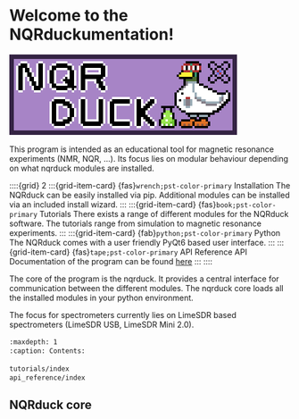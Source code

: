 # Welcome to the NQRduckumentation!

![NQRduck Logo](_static/Logo_full.png)

This program is intended as an educational tool for magnetic resonance experiments (NMR, NQR, ...). Its focus lies on modular behaviour depending on what nqrduck modules are installed. 

::::{grid} 2
:::{grid-item-card}  {fas}`wrench;pst-color-primary` Installation
The NQRduck can be easily installed via pip. Additional modules can be installed via an included install wizard.
:::
:::{grid-item-card} {fas}`book;pst-color-primary`  Tutorials
There exists a range of different modules for the NQRduck software. The tutorials range from simulation to magnetic resonance experiments.
:::
:::{grid-item-card} {fab}`python;pst-color-primary`  Python 
The NQRduck comes with a user friendly PyQt6 based user interface. 
:::
:::{grid-item-card} {fas}`tape;pst-color-primary`  API Reference
API Documentation of the program can be found [here](tutorials/index.md)
:::
::::

The core of the program is the nqrduck. It provides a central interface for communication between the different modules. The nqrduck core loads all the installed modules in your python environment.

The focus for spectrometers currently lies on LimeSDR based spectrometers (LimeSDR USB, LimeSDR Mini 2.0).

```{toctree}
:maxdepth: 1
:caption: Contents:

tutorials/index
api_reference/index
```
   
## NQRduck core


